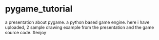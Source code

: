 # pygame_tutorial
a presentation about pygame.
a python based game engine.
here i have uploaded, 2 sample drawing example from the presentation and 
the game source code.
#enjoy
